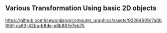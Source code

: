 ## Various Transformation Using basic 2D objects

https://github.com/jaewonjjang/computer_graphics/assets/92264609/7a0b9fdf-ca93-42ba-b8de-e8b887e7eb75
